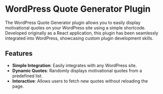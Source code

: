 # WordPress Quote Generator Plugin

The WordPress Quote Generator plugin allows you to easily display motivational quotes on your WordPress site using a simple shortcode. Developed originally as a React application, this plugin has been seamlessly integrated into WordPress, showcasing custom plugin development skills.

## Features

- **Simple Integration**: Easily integrates with any WordPress site.
- **Dynamic Quotes**: Randomly displays motivational quotes from a predefined list.
- **Interactive**: Allows users to fetch new quotes without reloading the page.


